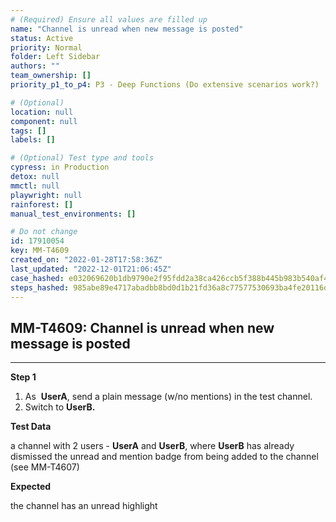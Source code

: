 ```yaml
---
# (Required) Ensure all values are filled up
name: "Channel is unread when new message is posted"
status: Active
priority: Normal
folder: Left Sidebar
authors: ""
team_ownership: []
priority_p1_to_p4: P3 - Deep Functions (Do extensive scenarios work?)

# (Optional)
location: null
component: null
tags: []
labels: []

# (Optional) Test type and tools
cypress: in Production
detox: null
mmctl: null
playwright: null
rainforest: []
manual_test_environments: []

# Do not change
id: 17910054
key: MM-T4609
created_on: "2022-01-28T17:58:36Z"
last_updated: "2022-12-01T21:06:45Z"
case_hashed: e032069620b1db9790e2f95fdd2a38ca426ccb5f388b445b983b540af434bd51700767a5170ba4ac9d88edc0f9f3993e
steps_hashed: 985abe89e4717abadbb8bd0d1b21fd36a8c77577530693ba4fe20116d205351d20dcd361830254ece8ca10f880ff95d3
---
```


<!-- (Auto-generated) Based on frontmatter's "key" and "name" -->

## MM-T4609: Channel is unread when new message is posted

---

**Step 1**

1. As  **UserA**, send a plain message (w/no mentions) in the test channel.
2. Switch to **UserB.**

**Test Data**

a channel with 2 users - **UserA** and **UserB**, where **UserB** has already dismissed the unread and mention badge from being added to the channel (see MM-T4607)

**Expected**

the channel has an unread highlight
